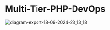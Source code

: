 # Multi-Tier-PHP-DevOps
 

![diagram-export-18-09-2024-23_13_18](https://github.com/user-attachments/assets/81a4eb47-1845-40c0-944e-1b3e58813b7a)
